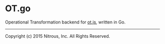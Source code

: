 # OT.go

Operational Transformation backend for [ot.js](https://github.com/Operational-Transformation/ot.js), written in Go.

- - -
Copyright (c) 2015 Nitrous, Inc. All Rights Reserved.
